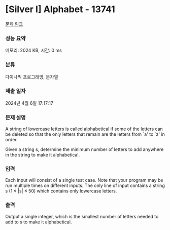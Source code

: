 # [Silver I] Alphabet - 13741 

[문제 링크](https://www.acmicpc.net/problem/13741) 

### 성능 요약

메모리: 2024 KB, 시간: 0 ms

### 분류

다이나믹 프로그래밍, 문자열

### 제출 일자

2024년 4월 6일 17:17:17

### 문제 설명

<p>A string of lowercase letters is called alphabetical if some of the letters can be deleted so that the only letters that remain are the letters from `a' to `z' in order.</p>

<p>Given a string s, determine the minimum number of letters to add anywhere in the string to make it alphabetical.</p>

### 입력 

 <p>Each input will consist of a single test case. Note that your program may be run multiple times on different inputs. The only line of input contains a string s (1 ≤ |s| ≤ 50) which contains only lowercase letters.</p>

### 출력 

 <p>Output a single integer, which is the smallest number of letters needed to add to s to make it alphabetical.</p>

